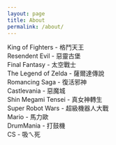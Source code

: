 ```yaml
---
layout: page
title: About
permalink: /about/
---
```

King of Fighters - 格鬥天王  
Resendent Evil - 惡靈古堡  
Final Fantasy - 太空戰士  
The Legend of Zelda - 薩爾達傳說  
Romancing Saga - 復活邪神  
Castlevania - 惡魔城  
Shin Megami Tensei - 真女神轉生  
Super Robot Wars - 超級機器人大戰  
Mario - 馬力歐  
DrumMania - 打鼓機  
CS - 吸ㄟ死  

